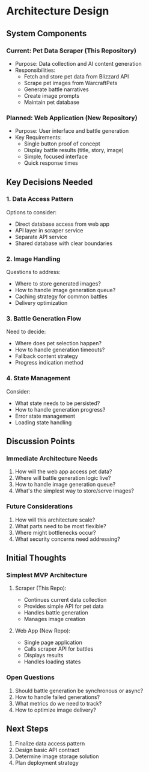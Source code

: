 # Architecture Design

## System Components

### Current: Pet Data Scraper (This Repository)
- Purpose: Data collection and AI content generation
- Responsibilities:
  - Fetch and store pet data from Blizzard API
  - Scrape pet images from WarcraftPets
  - Generate battle narratives
  - Create image prompts
  - Maintain pet database

### Planned: Web Application (New Repository)
- Purpose: User interface and battle generation
- Key Requirements:
  - Single button proof of concept
  - Display battle results (title, story, image)
  - Simple, focused interface
  - Quick response times

## Key Decisions Needed

### 1. Data Access Pattern
Options to consider:
- Direct database access from web app
- API layer in scraper service
- Separate API service
- Shared database with clear boundaries

### 2. Image Handling
Questions to address:
- Where to store generated images?
- How to handle image generation queue?
- Caching strategy for common battles
- Delivery optimization

### 3. Battle Generation Flow
Need to decide:
- Where does pet selection happen?
- How to handle generation timeouts?
- Fallback content strategy
- Progress indication method

### 4. State Management
Consider:
- What state needs to be persisted?
- How to handle generation progress?
- Error state management
- Loading state handling

## Discussion Points

### Immediate Architecture Needs
1. How will the web app access pet data?
2. Where will battle generation logic live?
3. How to handle image generation queue?
4. What's the simplest way to store/serve images?

### Future Considerations
1. How will this architecture scale?
2. What parts need to be most flexible?
3. Where might bottlenecks occur?
4. What security concerns need addressing?

## Initial Thoughts

### Simplest MVP Architecture
1. Scraper (This Repo):
   - Continues current data collection
   - Provides simple API for pet data
   - Handles battle generation
   - Manages image creation

2. Web App (New Repo):
   - Single page application
   - Calls scraper API for battles
   - Displays results
   - Handles loading states

### Open Questions
1. Should battle generation be synchronous or async?
2. How to handle failed generations?
3. What metrics do we need to track?
4. How to optimize image delivery?

## Next Steps
1. Finalize data access pattern
2. Design basic API contract
3. Determine image storage solution
4. Plan deployment strategy
